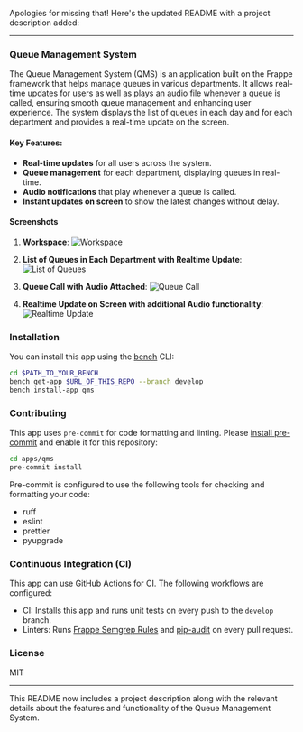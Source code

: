 Apologies for missing that! Here's the updated README with a project description added:

---

### Queue Management System

The Queue Management System (QMS) is an application built on the Frappe framework that helps manage queues in various departments. It allows real-time updates for users as well as plays an audio file whenever a queue is called, ensuring smooth queue management and enhancing user experience. The system displays the list of queues in each day and for each department and provides a real-time update on the screen. 

#### Key Features:
- **Real-time updates** for all users across the system.
- **Queue management** for each department, displaying queues in real-time.
- **Audio notifications** that play whenever a queue is called.
- **Instant updates on screen** to show the latest changes without delay.

#### Screenshots

1. **Workspace**:
   ![Workspace](https://github.com/user-attachments/assets/41890417-b695-46ce-981c-0ab3bd11dd83)

2. **List of Queues in Each Department with Realtime Update**:
   ![List of Queues](https://github.com/user-attachments/assets/e43ace16-1d29-4cdc-808c-e257c702701b)

3. **Queue Call with Audio Attached**:
   ![Queue Call](https://github.com/user-attachments/assets/fa74fef6-e7ab-41e8-817b-a7a9d93183cf)

4. **Realtime Update on Screen  with additional Audio functionality**:
   ![Realtime Update](https://github.com/user-attachments/assets/51491c58-db34-4e0b-88be-1eb4102333f3)

### Installation

You can install this app using the [bench](https://github.com/frappe/bench) CLI:

```bash
cd $PATH_TO_YOUR_BENCH
bench get-app $URL_OF_THIS_REPO --branch develop
bench install-app qms
```

### Contributing

This app uses `pre-commit` for code formatting and linting. Please [install pre-commit](https://pre-commit.com/#installation) and enable it for this repository:

```bash
cd apps/qms
pre-commit install
```

Pre-commit is configured to use the following tools for checking and formatting your code:

- ruff
- eslint
- prettier
- pyupgrade

### Continuous Integration (CI)

This app can use GitHub Actions for CI. The following workflows are configured:

- CI: Installs this app and runs unit tests on every push to the `develop` branch.
- Linters: Runs [Frappe Semgrep Rules](https://github.com/frappe/semgrep-rules) and [pip-audit](https://pypi.org/project/pip-audit/) on every pull request.

### License

MIT

---

This README now includes a project description along with the relevant details about the features and functionality of the Queue Management System.